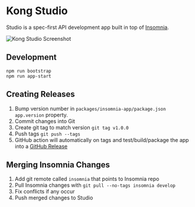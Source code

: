 # Kong Studio

Studio is a spec-first API development app built in top of [Insomnia](https://github.com/getinsomnia/insomnia).

![Kong Studio Screenshot](https://user-images.githubusercontent.com/587576/62305922-dbd30800-b44e-11e9-8de6-ea8bdcb8d93b.png)

## Development

```shell
npm run bootstrap
npm run app-start
```

## Creating Releases

1. Bump version number in `packages/insomnia-app/package.json` `app.version` property.
2. Commit changes into Git
3. Create git tag to match version `git tag v1.0.0`
4. Push tags `git push --tags`
5. GitHub action will automatically on tags and test/build/package the app into a
   [GitHub Release](https://github.com/kong/studio/releases/)
   
   
## Merging Insomnia Changes

1. Add git remote called `insomnia` that points to Insomnia repo
2. Pull Insomnia changes with `git pull --no-tags insomnia develop`
3. Fix conflicts if any occur
4. Push merged changes to Studio
